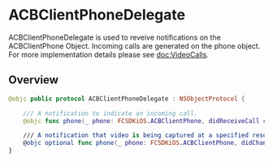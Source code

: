 # ACBClientPhoneDelegate

ACBClientPhoneDelegate is used to reveive notifications on the ACBClientPhone Object. Incoming calls are generated on the phone object. For more implementation details please see <doc:VideoCalls>.

## Overview

```swift
@objc public protocol ACBClientPhoneDelegate : NSObjectProtocol {

    /// A notification to indicate an incoming call.
    @objc func phone(_ phone: FCSDKiOS.ACBClientPhone, didReceiveCall call: FCSDKiOS.ACBClientCall)

    /// A notification that video is being captured at a specified resolution and frame-rate. Depending on the capabilities of the device, these settings may be different from the preferred resolution and framerate set on the phone.
    @objc optional func phone(_ phone: FCSDKiOS.ACBClientPhone, didChangeSettings settings: FCSDKiOS.ACBVideoCaptureSetting?, forCamera camera: AVCaptureDevice.Position)
}
```
